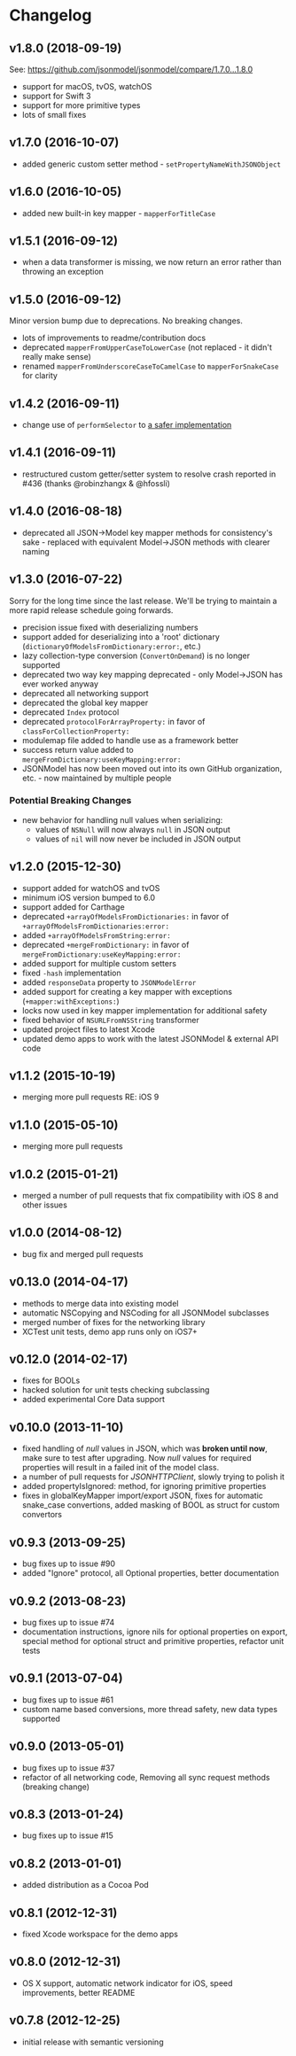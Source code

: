 # Changelog

## v1.8.0 (2018-09-19)

See: https://github.com/jsonmodel/jsonmodel/compare/1.7.0...1.8.0

- support for macOS, tvOS, watchOS
- support for Swift 3
- support for more primitive types
- lots of small fixes

## v1.7.0 (2016-10-07)

- added generic custom setter method - `setPropertyNameWithJSONObject`

## v1.6.0 (2016-10-05)

- added new built-in key mapper - `mapperForTitleCase`

## v1.5.1 (2016-09-12)

- when a data transformer is missing, we now return an error rather than throwing an exception

## v1.5.0 (2016-09-12)

Minor version bump due to deprecations. No breaking changes.

- lots of improvements to readme/contribution docs
- deprecated `mapperFromUpperCaseToLowerCase` (not replaced - it didn't really make sense)
- renamed `mapperFromUnderscoreCaseToCamelCase` to `mapperForSnakeCase` for clarity

## v1.4.2 (2016-09-11)

- change use of `performSelector` to [a safer implementation](https://stackoverflow.com/a/20058585/743957)

## v1.4.1 (2016-09-11)

- restructured custom getter/setter system to resolve crash reported in #436 (thanks @robinzhangx & @hfossli)

## v1.4.0 (2016-08-18)

- deprecated all JSON->Model key mapper methods for consistency's sake - replaced with equivalent Model->JSON methods with clearer naming

## v1.3.0 (2016-07-22)

Sorry for the long time since the last release. We'll be trying to maintain a
more rapid release schedule going forwards.

- precision issue fixed with deserializing numbers
- support added for deserializing into a 'root' dictionary (`dictionaryOfModelsFromDictionary:error:`, etc.)
- lazy collection-type conversion (`ConvertOnDemand`) is no longer supported
- deprecated two way key mapping deprecated - only Model->JSON has ever worked anyway
- deprecated all networking support
- deprecated the global key mapper
- deprecated `Index` protocol
- deprecated `protocolForArrayProperty:` in favor of `classForCollectionProperty:`
- modulemap file added to handle use as a framework better
- success return value added to `mergeFromDictionary:useKeyMapping:error:`
- JSONModel has now been moved out into its own GitHub organization, etc. - now maintained by multiple people

### Potential Breaking Changes

- new behavior for handling null values when serializing:
	- values of `NSNull` will now always `null` in JSON output
	- values of `nil` will now never be included in JSON output

## v1.2.0 (2015-12-30)

- support added for watchOS and tvOS
- minimum iOS version bumped to 6.0
- support added for Carthage
- deprecated `+arrayOfModelsFromDictionaries:` in favor of `+arrayOfModelsFromDictionaries:error:`
- added `+arrayOfModelsFromString:error:`
- deprecated `+mergeFromDictionary:` in favor of `mergeFromDictionary:useKeyMapping:error:`
- added support for multiple custom setters
- fixed `-hash` implementation
- added `responseData` property to `JSONModelError`
- added support for creating a key mapper with exceptions (`+mapper:withExceptions:`)
- locks now used in key mapper implementation for additional safety
- fixed behavior of `NSURLFromNSString` transformer
- updated project files to latest Xcode
- updated demo apps to work with the latest JSONModel & external API code

## v1.1.2 (2015-10-19)

- merging more pull requests RE: iOS 9

## v1.1.0 (2015-05-10)

- merging more pull requests

## v1.0.2 (2015-01-21)

- merged a number of pull requests that fix compatibility with iOS 8 and other issues

## v1.0.0 (2014-08-12)

- bug fix and merged pull requests

## v0.13.0 (2014-04-17)

- methods to merge data into existing model
- automatic NSCopying and NSCoding for all JSONModel subclasses
- merged number of fixes for the networking library
- XCTest unit tests, demo app runs only on iOS7+

## v0.12.0 (2014-02-17)

- fixes for BOOLs
- hacked solution for unit tests checking subclassing
- added experimental Core Data support

## v0.10.0 (2013-11-10)

- fixed handling of *null* values in JSON, which was **broken until now**, make sure to test after upgrading. Now *null* values for required properties will result in a failed init of the model class.
- a number of pull requests for *JSONHTTPClient*, slowly trying to polish it
- added propertyIsIgnored: method, for ignoring primitive properties
- fixes in globalKeyMapper import/export JSON, fixes for automatic snake_case convertions, added masking of BOOL as struct for custom convertors

## v0.9.3 (2013-09-25)

- bug fixes up to issue #90
- added "Ignore" protocol, all Optional properties, better documentation

## v0.9.2 (2013-08-23)

- bug fixes up to issue #74
- documentation instructions, ignore nils for optional properties on export, special method for optional struct and primitive properties, refactor unit tests

## v0.9.1 (2013-07-04)

- bug fixes up to issue #61
- custom name based conversions, more thread safety, new data types supported

## v0.9.0 (2013-05-01)

- bug fixes up to issue #37
- refactor of all networking code, Removing all sync request methods (breaking change)

## v0.8.3 (2013-01-24)

- bug fixes up to issue #15

## v0.8.2 (2013-01-01)

- added distribution as a Cocoa Pod

## v0.8.1 (2012-12-31)

- fixed Xcode workspace for the demo apps

## v0.8.0 (2012-12-31)

- OS X support, automatic network indicator for iOS, speed improvements, better README

## v0.7.8 (2012-12-25)

- initial release with semantic versioning
